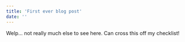 ```yaml
---
title: 'First ever blog post'
date: ''
---
```



Welp... not really much else to see here. Can cross this off my checklist! 